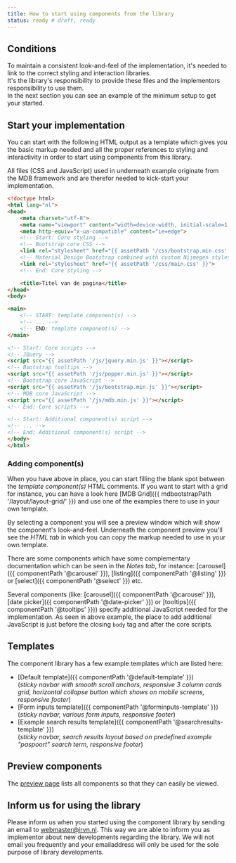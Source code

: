 ```yaml
---
title: How to start using components from the library
status: ready # draft, ready
---
```


## Conditions

To maintain a consistent look-and-feel of the implementation, it's needed to link to the correct styling and interaction libraries.<br>
It's the library's responsibility to provide these files and the implementors responsibility to use them.<br>
In the next section you can see an example of the minimum setup to get your started.


## Start your implementation

You can start with the following HTML output as a template which gives you the 
basic markup needed and all the proper references to styling and interactivity in order to start using components from this library.

All files (CSS and JavaScript) used in underneath example originate from the MDB framework and are therefor needed to kick-start your implementation.

```html
<!doctype html>
<html lang="nl">
<head>
    <meta charset="utf-8">
    <meta name="viewport" content="width=device-width, initial-scale=1, shrink-to-fit=no">
    <meta http-equiv="x-ua-compatible" content="ie=edge">
    <!-- Start: Core styling -->
    <!-- Bootstrap core CSS -->
    <link rel="stylesheet" href="{{ assetPath '/css/bootstrap.min.css' }}">
    <!-- Material Design Bootstrap combined with custom Nijmegen styles -->
    <link rel="stylesheet" href="{{ assetPath '/css/main.css' }}">
    <!-- End: Core styling -->

    <title>Titel van de pagina</title>
</head>
<body>

<main>
    <!-- START: template component(s) -->
    <!-- ... -->
    <!-- END: template component(s) -->
</main>

<!-- Start: Core scripts -->
<!-- JQuery -->
<script src="{{ assetPath '/js/jquery.min.js' }}"></script>
<!-- Bootstrap tooltips -->
<script src="{{ assetPath '/js/popper.min.js' }}"></script>
<!-- Bootstrap core JavaScript -->
<script src="{{ assetPath '/js/bootstrap.min.js' }}"></script>
<!-- MDB core JavaScript -->
<script src="{{ assetPath '/js/mdb.min.js' }}"></script>
<!-- End: Core scripts -->

<!-- Start: Additional component(s) script -->
<!-- ... -->
<!-- End: Additional component(s) script -->
</body>
</html>
```

### Adding component(s)

When you have above in place, you can start filling the blank spot between the *template component(s)*
HTML comments.
If you want to start with a grid for instance, you can have a look here [MDB Grid]({{ mdbootstrapPath '/layout/layout-grid/' }}) and use one of the examples there to use in your own template.

By selecting a component you will see a preview window which will show the component's look-and-feel.
Underneath the component preview you'll see the *HTML tab* in which you can copy the markup needed
to use in your own template.

There are some components which have some complementary documentation which can be seen in the *Notes tab*, for instance: [carousel]({{ componentPath '@carousel' }}), [listing]({{ componentPath '@listing' }}) or [select]({{ componentPath '@select' }}) etc.

Several components (like: [carousel]({{ componentPath '@carousel' }}), [date picker]({{ componentPath '@date-picker' }}) or [tooltips]({{ componentPath '@tooltips' }})) specify additional JavaScript needed for the implementation. As seen in above example, the place to add additional JavaScript is just before the closing `body` tag and after the core scripts.


## Templates

The component library has a few example templates which are listed here:

* [Default template]({{ componentPath '@default-template' }})<br>
  (*sticky navbar with smooth scroll anchors, responsive 3 column cards grid, horizontal collapse button which shows on mobile screens, responsive footer*)
* [Form inputs template]({{ componentPath '@forminputs-template' }})<br>
  (*sticky navbar, various form inputs, responsive footer*)
* [Example search results template]({{ componentPath '@searchresults-template' }})<br>
  (*sticky navbar, search results layout based on predefined example "paspoort" search term, responsive footer*)

## Preview components

The [preview page](../components-listing.html) lists all components so that they can easily be viewed.

## Inform us for using the library

Please inform us when you started using the component library by sending an email to [webmaster@irvn.nl](mailto:webmaster@irvn.nl). This way we are able to inform you as implementor about new developments regarding the library. We will not email you frequently and your emailaddress will only be used for the sole purpose of library developments.
